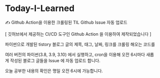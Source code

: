# Today-I-Learned
✍ Github Action을 이용한 크롤링된 TIL  Github Issue 자동 업로드

[ 깃허브에서 제공하는 CI/CD 도구인 Github Action 을 이용하여 제작되었습니다 ]

파이썬으로 개발된 tistory 블로그 글의 제목, 태그, 날짜, 링크를 크롤링 해오는 코드를

여러 버전의 파이썬(3.8, 3.9, 3.10) 에서 실행하고,
cron을 이용해 오전 6시마다 새롭게 작성된 블로그 글들을 Issue 에 자동 업로드 합니다.



오늘 공부한 내용의 확인은 명일 오전 6시에 가능합니다.

